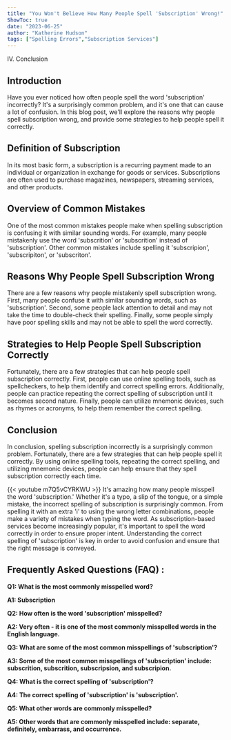 ```yaml
---
title: "You Won't Believe How Many People Spell 'Subscription' Wrong!"
ShowToc: true 
date: "2023-06-25"
author: "Katherine Hudson" 
tags: ["Spelling Errors","Subscription Services"]
---
```

IV. Conclusion

## Introduction
Have you ever noticed how often people spell the word 'subscription' incorrectly? It's a surprisingly common problem, and it's one that can cause a lot of confusion. In this blog post, we'll explore the reasons why people spell subscription wrong, and provide some strategies to help people spell it correctly. 

## Definition of Subscription
In its most basic form, a subscription is a recurring payment made to an individual or organization in exchange for goods or services. Subscriptions are often used to purchase magazines, newspapers, streaming services, and other products. 

## Overview of Common Mistakes
One of the most common mistakes people make when spelling subscription is confusing it with similar sounding words. For example, many people mistakenly use the word 'subscrition' or 'subscrition' instead of 'subscription'. Other common mistakes include spelling it 'subscripion', 'subscripiton', or 'subscriton'. 

## Reasons Why People Spell Subscription Wrong
There are a few reasons why people mistakenly spell subscription wrong. First, many people confuse it with similar sounding words, such as 'subscription'. Second, some people lack attention to detail and may not take the time to double-check their spelling. Finally, some people simply have poor spelling skills and may not be able to spell the word correctly. 

## Strategies to Help People Spell Subscription Correctly
Fortunately, there are a few strategies that can help people spell subscription correctly. First, people can use online spelling tools, such as spellcheckers, to help them identify and correct spelling errors. Additionally, people can practice repeating the correct spelling of subscription until it becomes second nature. Finally, people can utilize mnemonic devices, such as rhymes or acronyms, to help them remember the correct spelling. 

## Conclusion
In conclusion, spelling subscription incorrectly is a surprisingly common problem. Fortunately, there are a few strategies that can help people spell it correctly. By using online spelling tools, repeating the correct spelling, and utilizing mnemonic devices, people can help ensure that they spell subscription correctly each time.

{{< youtube m7Q5vCYRKWU >}} 
It's amazing how many people misspell the word 'subscription.' Whether it's a typo, a slip of the tongue, or a simple mistake, the incorrect spelling of subscription is surprisingly common. From spelling it with an extra 'i' to using the wrong letter combinations, people make a variety of mistakes when typing the word. As subscription-based services become increasingly popular, it's important to spell the word correctly in order to ensure proper intent. Understanding the correct spelling of 'subscription' is key in order to avoid confusion and ensure that the right message is conveyed.

## Frequently Asked Questions (FAQ) :
**Q1: What is the most commonly misspelled word?**

**A1: Subscription**

**Q2: How often is the word 'subscription' misspelled?**

**A2: Very often - it is one of the most commonly misspelled words in the English language.**

**Q3: What are some of the most common misspellings of 'subscription'?**

**A3: Some of the most common misspellings of 'subscription' include: subscrition, subscrition, subscripsion, and subscripion.**

**Q4: What is the correct spelling of 'subscription'?**

**A4: The correct spelling of 'subscription' is 'subscription'.**

**Q5: What other words are commonly misspelled?**

**A5: Other words that are commonly misspelled include: separate, definitely, embarrass, and occurrence.**





